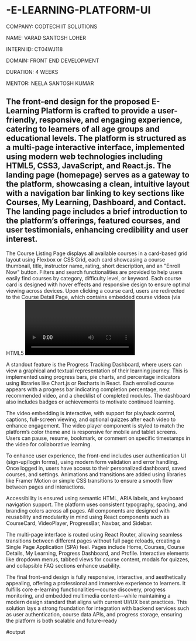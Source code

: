 # -E-LEARNING-PLATFORM-UI

COMPANY: CODTECH IT SOLUTIONS

NAME: VARAD SANTOSH LOHER

INTERN ID: CT04WJ118

DOMAIN: FRONT END DEVELOPMENT

DURATION: 4 WEEKS

MENTOR: NEELA SANTOSH KUMAR

## The front-end design for the proposed E-Learning Platform is crafted to provide a user-friendly, responsive, and engaging experience, catering to learners of all age groups and educational levels. The platform is structured as a multi-page interactive interface, implemented using modern web technologies including HTML5, CSS3, JavaScript, and React.js. The landing page (homepage) serves as a gateway to the platform, showcasing a clean, intuitive layout with a navigation bar linking to key sections like Courses, My Learning, Dashboard, and Contact. The landing page includes a brief introduction to the platform’s offerings, featured courses, and user testimonials, enhancing credibility and user interest.

The Course Listing Page displays all available courses in a card-based grid layout using Flexbox or CSS Grid, each card showcasing a course thumbnail, title, instructor name, rating, short description, and an "Enroll Now" button. Filters and search functionalities are provided to help users easily find courses by category, difficulty level, or keyword. Each course card is designed with hover effects and responsive design to ensure optimal viewing across devices. Upon clicking a course card, users are redirected to the Course Detail Page, which contains embedded course videos (via HTML5 <video> tags or third-party services like YouTube or Vimeo), detailed curriculum, learning outcomes, instructor profile, and student reviews.

A standout feature is the Progress Tracking Dashboard, where users can view a graphical and textual representation of their learning journey. This is implemented using progress bars, pie charts, and percentage indicators using libraries like Chart.js or Recharts in React. Each enrolled course appears with a progress bar indicating completion percentage, next recommended video, and a checklist of completed modules. The dashboard also includes badges or achievements to motivate continued learning.

The video embedding is interactive, with support for playback control, captions, full-screen viewing, and optional quizzes after each video to enhance engagement. The video player component is styled to match the platform’s color theme and is responsive for mobile and tablet screens. Users can pause, resume, bookmark, or comment on specific timestamps in the video for collaborative learning.

To enhance user experience, the front-end includes user authentication UI (sign-up/login forms), using modern form validation and error handling. Once logged in, users have access to their personalized dashboard, saved courses, and settings. Animations and transitions are added using libraries like Framer Motion or simple CSS transitions to ensure a smooth flow between pages and interactions.

Accessibility is ensured using semantic HTML, ARIA labels, and keyboard navigation support. The platform uses consistent typography, spacing, and branding colors across all pages. All components are designed with reusability and modularity in mind using React components such as CourseCard, VideoPlayer, ProgressBar, Navbar, and Sidebar.

The multi-page interface is routed using React Router, allowing seamless transitions between different pages without full page reloads, creating a Single Page Application (SPA) feel. Pages include Home, Courses, Course Details, My Learning, Progress Dashboard, and Profile. Interactive elements like dropdown menus, tabbed views for course content, modals for quizzes, and collapsible FAQ sections enhance usability.

The final front-end design is fully responsive, interactive, and aesthetically appealing, offering a professional and immersive experience to learners. It fulfills core e-learning functionalities—course discovery, progress monitoring, and embedded multimedia content—while maintaining a modern design standard that aligns with current UI/UX best practices. This solution lays a strong foundation for integration with backend services such as user authentication, course data APIs, and progress storage, ensuring the platform is both scalable and future-ready

#output
